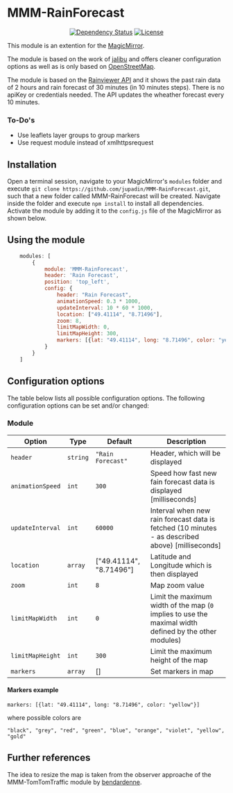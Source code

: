# MMM-RainForecast

<p style="text-align: center">
    <a href="https://david-dm.org/jupadin/MMM-RainForecast"><img src="https://david-dm.org/jupadin/MMM-RainForecast.svg" alt ="Dependency Status"></a>
    <a href="https://choosealicense.com/licenses/mit"><img src="https://img.shields.io/badge/license-MIT-blue.svg" alt="License"></a>
</p>

This module is an extention for the [MagicMirror](https://github.com/MichMich/MagicMirror).

The module is based on the work of [jalibu](https://github.com/jalibu/MMM-RAIN-MAP) and offers cleaner configuration options as well as is only based on [OpenStreetMap](https://www.openstreetmap.de/karte.html).

The module is based on the [Rainviewer API](https://www.rainviewer.com) and it shows the past rain data of 2 hours and rain forecast of 30 minutes (in 10 minutes steps).
There is no apiKey or credentials needed.
The API updates the wheather forecast every 10 minutes.

### To-Do's
- Use leaflets layer groups to group markers
- Use request module instead of xmlhttpsrequest

## Installation

Open a terminal session, navigate to your MagicMirror's `modules` folder and execute `git clone https://github.com/jupadin/MMM-RainForecast.git`, such that a new folder called MMM-RainForecast will be created.
Navigate inside the folder and execute `npm install` to install all dependencies.
Activate the module by adding it to the `config.js` file of the MagicMirror as shown below.

## Using the module
````javascript
    modules: [
        {
            module: 'MMM-RainForecast',
            header: 'Rain Forecast',
            position: 'top_left',
            config: {
                header: "Rain Forecast",
                animationSpeed: 0.3 * 1000,
                updateInterval: 10 * 60 * 1000,
                location: ["49.41114", "8.71496"],
                zoom: 8,
                limitMapWidth: 0,
                limitMapHeight: 300,
                markers: [{lat: "49.41114", long: "8.71496", color: "yellow"}],
            }
        }
    ]
````

## Configuration options

The table below lists all possible configuration options.
The following configuration options can be set and/or changed:

### Module

| Option | Type | Default | Description |
| ---- | ---- | ---- | ---- |
| `header` | `string` | `"Rain Forecast"` | Header, which will be displayed |
| `animationSpeed` | `int` | `300` | Speed how fast new fain forecast data is displayed [milliseconds] |
| `updateInterval`| `int` | `60000` | Interval when new rain forecast data is fetched (10 minutes - as described above) [milliseconds] |
| `location` | `array` | ["49.41114", "8.71496"] | Latitude and Longitude which is then displayed |
| `zoom` | `int` | `8` | Map zoom value |
| `limitMapWidth` | `int` | `0` | Limit the maximum width of the map (`0` implies to use the maximal width defined by the other modules) |
| `limitMapHeight` | `int` | `300` | Limit the maximum height of the map |
| `markers` | `array` | [] | Set markers in map |

#### Markers example
```
markers: [{lat: "49.41114", long: "8.71496", color: "yellow"}]
```
where possible colors are
```
"black", "grey", "red", "green", "blue", "orange", "violet", "yellow", "gold"
```

## Further references
The idea to resize the map is taken from the observer approache of the MMM-TomTomTraffic module by [bendardenne](https://github.com/bendardenne/MMM-TomTomTraffic).